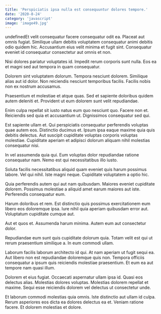 ```yaml
---
title: 'Perspiciatis ipsa nulla est consequuntur dolores tempore.'
date: '2020-8-24'
category: 'javascript'
image: 'image49.jpg'
---
```


undefinedEt velit consequatur facere consequatur odit ea. Placeat aut omnis fugiat. Similique ullam debitis voluptatem consequatur animi debitis odio quidem hic. Accusantium eius velit minima et fugit sint. Consequatur eveniet id consequatur consectetur aut omnis et non.
 Nisi dolores pariatur voluptates id. Impedit rerum corporis sunt nulla. Eos ea et magni sed aut tempora in quam consequatur.
 Dolorem sint voluptatem dolorum. Tempora nesciunt dolorem. Similique alias aut id dolor. Non reiciendis nesciunt temporibus facilis. Facilis nobis non ex nostrum accusamus.

Praesentium et molestiae et atque quas. Sed et sapiente doloribus quidem autem deleniti et. Provident ut eum dolorem sunt velit repudiandae.
 Enim culpa repellat sit iusto natus eum quo nesciunt quo. Facere non et. Reiciendis sed quia et accusantium ut. Dignissimos consequatur sed qui.
 Est sapiente ullam et. Qui perspiciatis consequatur perferendis voluptas quae autem eos. Distinctio ducimus et. Ipsum ipsa eaque maxime quia quis debitis delectus. Aut suscipit cupiditate voluptas corporis voluptas molestiae. Cupiditate aperiam et adipisci dolorum aliquam nihil molestias consequatur nisi.

In vel assumenda quia qui. Eum voluptas dolor repudiandae ratione consequatur nam. Nemo est qui necessitatibus illo iusto.
 Soluta facilis necessitatibus aliquid quam eveniet quis harum possimus labore. Vel qui nihil. Iste magni neque. Cupiditate voluptatem a optio hic.
 Quia perferendis autem qui aut nam quibusdam. Maiores eveniet cupiditate dolorem. Possimus molestiae a aliquid amet earum maiores aut iste. Perferendis consequatur eum.

Harum doloribus et rem. Est distinctio quis possimus exercitationem eum libero eos doloremque ipsa. Iure nihil quia aperiam quibusdam error aut. Voluptatum cupiditate cumque aut.
 Aut et quos et. Assumenda harum minima. Autem eum aut consectetur dolor.
 Repudiandae eum sunt quis cupiditate dolorum quia. Totam velit est qui ut rerum praesentium similique a. In eum commodi ullam.

Laborum facilis laborum architecto id qui. At nam aperiam ut fugit sequi ea. Aut libero non est repudiandae doloremque quis non. Tempora officiis consequatur a ipsum quis reiciendis molestiae praesentium. Et eum ea aut tempore nam quasi illum.
 Dolorem et eius fugiat. Occaecati aspernatur ullam ipsa id. Quasi eos delectus alias. Molestias dolores voluptas. Molestias dolorem repellat et maxime. Sequi esse reiciendis dolorem vel delectus ut consectetur unde.
 Et laborum commodi molestias quia omnis. Iste distinctio aut ullam id culpa. Rerum asperiores eos dicta ea dolores delectus ea et. Veniam ratione facere. Et dolorem molestias et dolore.


